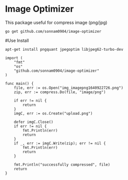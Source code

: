 # Image Optimizer
This package useful for compress image (png/jpg)

`
go get github.com/sonnam0904/image-optimizer
`


#Use
Install

`
apt-get install pngquant jpegoptim libjpeg62-turbo-dev
`
```
import (
    "fmt"
	"os"
	"github.com/sonnam0904/image-optimizer"
)

func main() {
	file, err := os.Open("img_imagepng1640922726.png")
	zip, err := compress.Do(file, "image/png")

	if err != nil {
		return
	}
	imgC, err := os.Create("upload.png")

	defer imgC.Close()
	if err != nil {
		fmt.Println(err)
		return
	}
	if _, err := imgC.Write(zip); err != nil {
		fmt.Println(err)
		return
	}

	fmt.Println("successfully compressed", file)
	return
}
